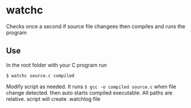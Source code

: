 # watchc
Checks once a second if source file changees then compiles and runs the program

## Use
In the root folder with your C program run

``` $ watchc source.c compiled ```

Modify script as needed. It runs ``` $ gcc -o compiled source.c ``` when file change detected. then auto starts compiled executable. All paths are relative.
script will create .watchlog file
